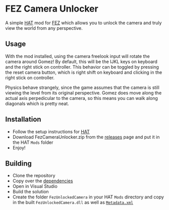 # FEZ Camera Unlocker

A simple [HAT](https://github.com/Krzyhau/HAT) mod for [FEZ](https://fezgame.com) which allows you to unlock the camera and truly view the world from any perspective.

## Usage

With the mod installed, using the camera freelook input will rotate the camera around Gomez! By default, this will be the IJKL keys on keyboard and the right stick on controller. This behavior can be toggled by pressing the reset camera button, which is right shift on keyboard and clicking in the right stick on controller.

Physics behave strangely, since the game assumes that the camera is still viewing the level from its original perspective. Gomez does move along the actual axis perpedicular to the camera, so this means you can walk along diagonals which is pretty neat.

## Installation

* Follow the setup instructions for [HAT](https://github.com/Krzyhau/HAT)
* Download FezCameraUnlocker.zip from the [releases](https://git.thearst3rd.com/thearst3rd/fez-camera-unlocker/releases) page and put it in the HAT `Mods` folder
* Enjoy!

## Building

* Clone the repository
* Copy over the [dependencies](Dependencies/README.md)
* Open in Visual Studio
* Build the solution
* Create the folder `FezUnlockedCamera` in your HAT `Mods` directory and copy in the built `FezUnlockedCamera.dll` as well as [`Metadata.xml`](Metadata.xml)
